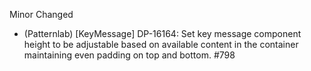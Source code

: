 Minor
Changed
- (Patternlab) [KeyMessage] DP-16164: Set key message component height to be adjustable based on available content in the container maintaining even padding on top and bottom. #798
